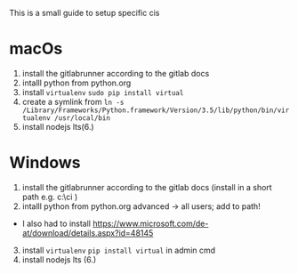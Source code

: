This is a small guide to setup specific cis

# macOs
1. install the gitlabrunner according to the gitlab docs
2. intalll python from python.org
3. install `virtualenv` `sudo pip install virtual`
4. create a symlink from `ln -s /Library/Frameworks/Python.framework/Version/3.5/lib/python/bin/virtualenv /usr/local/bin`
5. install nodejs lts(6.)

# Windows
1. install the gitlabrunner according to the gitlab docs (install in a short path e.g. c:\ci )
2. intalll python from python.org advanced -> all users; add to path!
  - I also had to install https://www.microsoft.com/de-at/download/details.aspx?id=48145
3. install `virtualenv` `pip install virtual` in admin cmd
4. install nodejs lts (6.)